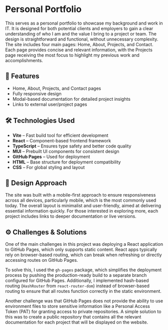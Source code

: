 # Personal Portfolio

This serves as a personal portfolio to showcase my background and work in IT. It is designed for both potential clients and employers to gain a clear understanding of who I am and the value I bring to a project or team. The design is straightforward and functional, without unnecessary complexity. The site includes four main pages: Home, About, Projects, and Contact. Each page provides concise and relevant information, with the Projects page receiving the most focus to highlight my previous work and accomplishments.

## 🚀 Features

- Home, About, Projects, and Contact pages
- Fully responsive design
- Modal-based documentation for detailed project insights
- Links to external user/project pages

## 🛠 Technologies Used 

- **Vite** – Fast build tool for efficient development
- **React** – Component-based frontend framework
- **TypeScript** – Ensures type safety and better code quality
- **MUI** – Prebuilt UI components for consistent design
- **GitHub Pages** – Used for deployment
- **HTML** – Base structure for deployment compatibility
- **CSS** – For global styling and layout

## 🎨 Design Approach

The site was built with a mobile-first approach to ensure responsiveness across all devices, particularly mobile, which is the most commonly used today. The overall layout is minimalist and user-friendly, aimed at delivering essential information quickly. For those interested in exploring more, each project includes links to deeper documentation or live versions.

## ⚙️ Challenges & Solutions

One of the main challenges in this project was deploying a React application to GitHub Pages, which only supports static content. React apps typically rely on browser-based routing, which can break when refreshing or directly accessing routes on GitHub Pages.

To solve this, I used the ``gh-pages`` package, which simplifies the deployment process by pushing the production-ready build to a separate branch configured for GitHub Pages. Additionally, I implemented hash-based routing (``HashRouter`` from ``react-router-dom``) instead of browser-based routing to ensure that all routes function correctly in the static environment.

Another challenge was that GitHub Pages does not provide the ability to use environment files to store sensitive information like a Personal Access Token (PAT) for granting access to private repositories. A simple solution to this was to create a public repository that contains all the relevant documentation for each project that will be displayed on the website.